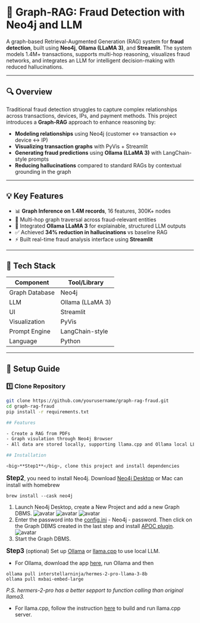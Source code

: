 
# 🚨 Graph-RAG: Fraud Detection with Neo4j and LLM

A graph-based Retrieval-Augmented Generation (RAG) system for **fraud detection**, built using **Neo4j**, **Ollama (LLaMA 3)**, and **Streamlit**. The system models 1.4M+ transactions, supports multi-hop reasoning, visualizes fraud networks, and integrates an LLM for intelligent decision-making with reduced hallucinations.

---

## 🔍 Overview

Traditional fraud detection struggles to capture complex relationships across transactions, devices, IPs, and payment methods. This project introduces a **Graph-RAG** approach to enhance reasoning by:

- **Modeling relationships** using Neo4j (customer ↔ transaction ↔ device ↔ IP)
- **Visualizing transaction graphs** with PyVis + Streamlit
- **Generating fraud predictions** using **Ollama (LLaMA 3)** with LangChain-style prompts
- **Reducing hallucinations** compared to standard RAGs by contextual grounding in the graph

---

## 💡 Key Features

- 📊 **Graph Inference on 1.4M records**, 16 features, 300K+ nodes
- 🔁 Multi-hop graph traversal across fraud-relevant entities
- 🧠 Integrated **Ollama LLaMA 3** for explainable, structured LLM outputs
- ✅ Achieved **34% reduction in hallucinations** vs baseline RAG
- ⚡ Built real-time fraud analysis interface using **Streamlit**

---

## 🧰 Tech Stack

| Component      | Tool/Library        |
|----------------|---------------------|
| Graph Database | Neo4j               |
| LLM            | Ollama (LLaMA 3)    |
| UI             | Streamlit           |
| Visualization  | PyVis               |
| Prompt Engine  | LangChain-style     |
| Language       | Python              |

---

## 🚀 Setup Guide

### 1️⃣ Clone Repository

```bash
git clone https://github.com/yourusername/graph-rag-fraud.git
cd graph-rag-fraud
pip install -r requirements.txt

## Features

- Create a RAG from PDFs
- Graph visulation through Neo4j Browser
- All data are stored locally, supporting llama.cpp and Ollama local LLM

## Installation

<big>**Step1**</big>, clone this project and install dependencies
```
<big>**Step2**</big>, you need to install Neo4j. Download [Neo4j Desktop](https://neo4j.com/download/) or Mac can install with homebrew
 ```
 brew install --cask neo4j
 ```
 1. Launch Neo4j Desktop, create a New Project and add a new Graph DBMS.
 ![avatar](res/1.png) ![avatar](res/2.png) ![avatar](res/3.png)
 1. Enter the password into the [config.ini](./config.ini) - Neo4j - password. Then click on the Graph DBMS created in the last step and install [APOC plugin](https://github.com/neo4j/apoc).
 ![avatar](res/4.png)
 1. Start the Graph DBMS.

<big>**Step3**</big> (optional) Set up [Ollama](https://ollama.com) or [llama.cpp](https://github.com/ggerganov/llama.cpp) to use local LLM.
 - For Ollama, download the app [here](https://ollama.com), run Ollama and then
 ```
 ollama pull interstellarninja/hermes-2-pro-llama-3-8b
 ollama pull mxbai-embed-large
 ```
 *P.S. hermers-2-pro has a better sepport to function calling than original llama3.*
 - For llama.cpp, follow the instruction [here](https://github.com/ggerganov/llama.cpp) to build and run llama.cpp server.

